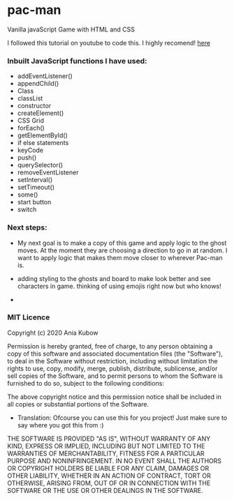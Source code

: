 # pac-man
Vanilla javaScript Game with HTML and CSS

I followed this tutorial on youtube to code this. I highly recomend!  [here](https://www.youtube.com/channel/UC5DNytAJ6_FISueUfzZCVsw) 


### Inbuilt JavaScript functions I have used: 
* addEventListener()
* appendChild()
* Class
* classList
* constructor
* createElement()
* CSS Grid
* forEach()
* getElementById()
* if else statements
* keyCode
* push()
* querySelector()
* removeEventListener
* setInterval()
* setTimeout()
* some()
* start button
* switch

### Next steps:
* My next goal is to make a copy of this game and apply logic to the ghost moves. At the moment they are choosing a direction to go in at random. I want to apply logic that makes them move closer to wherever Pac-man is.

* adding styling to the ghosts and board to make look better and see characters in game. thinking of using emojis right now but who knows!

* 



### MIT Licence

Copyright (c) 2020 Ania Kubow

Permission is hereby granted, free of charge, to any person obtaining a copy of this software and associated documentation files (the "Software"), to deal in the Software without restriction, including without limitation the rights to use, copy, modify, merge, publish, distribute, sublicense, and/or sell copies of the Software, and to permit persons to whom the Software is furnished to do so, subject to the following conditions:

The above copyright notice and this permission notice shall be included in all copies or substantial portions of the Software.

* Translation: Ofcourse you can use this for you project! Just make sure to say where you got this from :)

THE SOFTWARE IS PROVIDED "AS IS", WITHOUT WARRANTY OF ANY KIND, EXPRESS OR IMPLIED, INCLUDING BUT NOT LIMITED TO THE WARRANTIES OF MERCHANTABILITY, FITNESS FOR A PARTICULAR PURPOSE AND NONINFRINGEMENT. IN NO EVENT SHALL THE AUTHORS OR COPYRIGHT HOLDERS BE LIABLE FOR ANY CLAIM, DAMAGES OR OTHER LIABILITY, WHETHER IN AN ACTION OF CONTRACT, TORT OR OTHERWISE, ARISING FROM, OUT OF OR IN CONNECTION WITH THE SOFTWARE OR THE USE OR OTHER DEALINGS IN THE SOFTWARE.